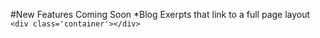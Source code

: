 #New Features Coming Soon
*Blog Exerpts that link to a full page layout
`<div class='container'></div>`
